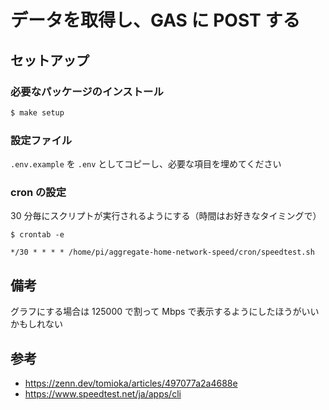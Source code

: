 # データを取得し、GAS に POST する

## セットアップ

### 必要なパッケージのインストール

```bash
$ make setup
```

### 設定ファイル

`.env.example` を `.env` としてコピーし、必要な項目を埋めてください

### cron の設定

30 分毎にスクリプトが実行されるようにする（時間はお好きなタイミングで）

```
$ crontab -e

*/30 * * * * /home/pi/aggregate-home-network-speed/cron/speedtest.sh
```

## 備考

グラフにする場合は 125000 で割って Mbps で表示するようにしたほうがいいかもしれない

## 参考

- https://zenn.dev/tomioka/articles/497077a2a4688e
- https://www.speedtest.net/ja/apps/cli
